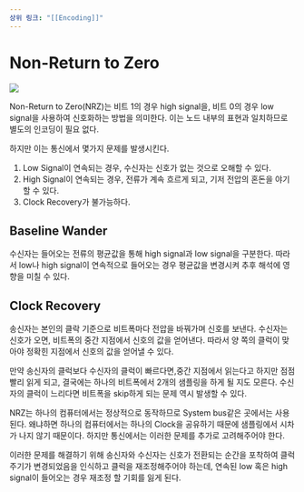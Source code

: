 ```yaml
---
상위 링크: "[[Encoding]]"
---
```


# Non-Return to Zero

![](https://i.imgur.com/Xz51KEu.png)

Non-Return to Zero(NRZ)는 비트 1의 경우 high signal을, 비트 0의 경우 low signal을 사용하여 신호화하는 방법을 의미한다. 이는 노드 내부의 표현과 일치하므로 별도의 인코딩이 필요 없다.

하지만 이는 통신에서 몇가지 문제를 발생시킨다.

1. Low Signal이 연속되는 경우, 수신자는 신호가 없는 것으로 오해할 수 있다.
2. High Signal이 연속되는 경우, 전류가 계속 흐르게 되고, 기저 전압의 혼돈을 야기할 수 있다.
3. Clock Recovery가 불가능하다.

## Baseline Wander

수신자는 들어오는 전류의 평균값을 통해 high signal과 low signal을 구분한다. 따라서 low나 high signal이 연속적으로 들어오는 경우 평균값을 변경시켜 추후 해석에 영향을 미칠 수 있다.


## Clock Recovery

송신자는 본인의 클락 기준으로 비트폭마다 전압을 바꿔가며 신호를 보낸다. 수신자는 신호가 오면, 비트폭의 중간 지점에서 신호의 값을 얻어낸다. 따라서 양 쪽의 클럭이 맞아야 정확힌 지점에서 신호의 값을 얻어낼 수 있다.

만약 송신자의 클럭보다 수신자의 클럭이 빠르다면,중간 지점에서 읽는다고 하지만 점점 빨리 읽게 되고, 결국에는 하나의 비트폭에서 2개의 샘플링을 하게 될 지도 모른다. 수신자의 클럭이 느리다면 비트폭을 skip하게 되는 문제 역시 발생할 수 있다.

NRZ는 하나의 컴퓨터에서는 정상적으로 동작하므로 System bus같은 곳에서는 사용된다. 왜냐하면 하나의 컴퓨터에서는 하나의 Clock을 공유하기 때문에 샘플링에서 시차가 나지 않기 때문이다. 하지만 통신에서는 이러한 문제를 추가로 고려해주어야 한다.

이러한 문제를 해결하기 위해 송신자와 수신자는 신호가 전환되는 순간을 포착하여 클럭 주기가 변경되었음을 인식하고 클럭을 재조정해주어야 하는데, 연속된 low 혹은 high signal이 들어오는 경우 재조정 할 기회를 잃게 된다.
